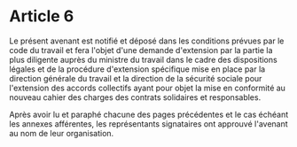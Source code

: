 # Article 6

Le présent avenant est notifié et déposé dans les conditions prévues par le code du travail et fera l'objet d'une demande d'extension par la partie la plus diligente auprès du ministre du travail dans le cadre des dispositions légales et de la procédure d'extension spécifique mise en place par la direction générale du travail et la direction de la sécurité sociale pour l'extension des accords collectifs ayant pour objet la mise en conformité au nouveau cahier des charges des contrats solidaires et responsables.

Après avoir lu et paraphé chacune des pages précédentes et le cas échéant les annexes afférentes, les représentants signataires ont approuvé l'avenant au nom de leur organisation.

